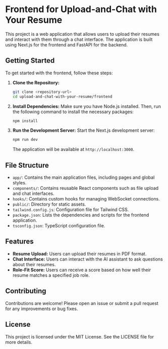 # Frontend for Upload-and-Chat with Your Resume

This project is a web application that allows users to upload their resumes and interact with them through a chat interface. The application is built using Next.js for the frontend and FastAPI for the backend.

## Getting Started

To get started with the frontend, follow these steps:

1. **Clone the Repository:**
   ```bash
   git clone <repository-url>
   cd upload-and-chat-with-your-resume/frontend
   ```

2. **Install Dependencies:**
   Make sure you have Node.js installed. Then, run the following command to install the necessary packages:
   ```bash
   npm install
   ```

3. **Run the Development Server:**
   Start the Next.js development server:
   ```bash
   npm run dev
   ```
   The application will be available at `http://localhost:3000`.

## File Structure

- `app/`: Contains the main application files, including pages and global styles.
- `components/`: Contains reusable React components such as file upload and chat interfaces.
- `hooks/`: Contains custom hooks for managing WebSocket connections.
- `public/`: Directory for static assets.
- `tailwind.config.js`: Configuration file for Tailwind CSS.
- `package.json`: Lists the dependencies and scripts for the frontend application.
- `tsconfig.json`: TypeScript configuration file.

## Features

- **Resume Upload:** Users can upload their resumes in PDF format.
- **Chat Interface:** Users can interact with the AI assistant to ask questions about their resumes.
- **Role-Fit Score:** Users can receive a score based on how well their resume matches a specified job role.

## Contributing

Contributions are welcome! Please open an issue or submit a pull request for any improvements or bug fixes.

## License

This project is licensed under the MIT License. See the LICENSE file for more details.